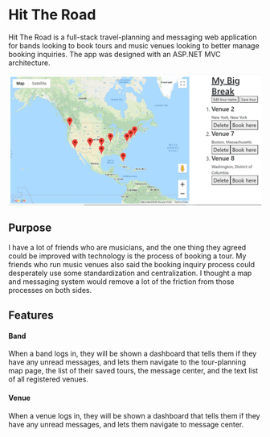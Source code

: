 # Hit The Road

Hit The Road is a full-stack travel-planning and messaging web application for bands looking to book tours and music venues looking to better manage booking inquiries. The app was designed with an ASP.NET MVC architecture.

![screenshot](./BackEndCapstone/wwwroot/images/capstone.JPG)

## Purpose

I have a lot of friends who are musicians, and the one thing they agreed could be improved with technology is the process of booking a tour.
My friends who run music venues also said the booking inquiry process could desperately use some standardization and centralization. I thought a map and messaging system would remove a lot of the friction from those processes on both sides.

## Features

#### Band

When a band logs in, they will be shown a dashboard that tells them if they have any unread messages, and lets them navigate to the tour-planning map page, the list of their saved tours, the message center, and the text list of all registered venues.

#### Venue

When a venue logs in, they will be shown a dashboard that tells them if they have any unread messages, and lets them navigate to message center.

